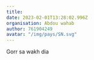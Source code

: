 ```yaml
---
title: 
date: 2023-02-01T13:28:02.996Z
organisation: Abdou wahab 
author: 761904249
avatar: "/img/pays/SN.svg"
---
```


Gorr sa wakh dia